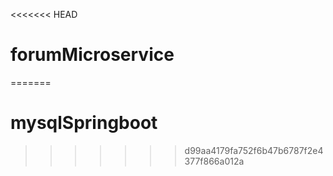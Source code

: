 <<<<<<< HEAD
# forumMicroservice
=======
# mysqlSpringboot
>>>>>>> d99aa4179fa752f6b47b6787f2e4377f866a012a
